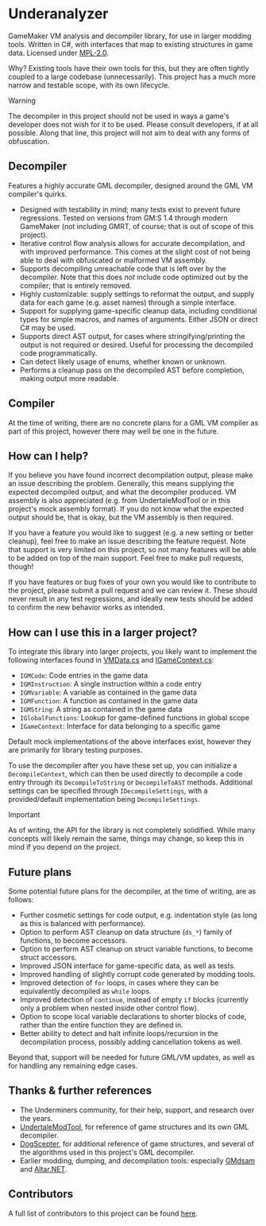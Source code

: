 # Underanalyzer 
GameMaker VM analysis and decompiler library, for use in larger modding tools. Written in C#, with interfaces that map to existing structures in game data. Licensed under [MPL-2.0](https://mozilla.org/MPL/2.0/).

Why? Existing tools have their own tools for this, but they are often tightly coupled to a large codebase (unnecessarily). This project has a much more narrow and testable scope, with its own lifecycle.

> [!WARNING]
> The decompiler in this project should not be used in ways a game's developer does not wish for it to be used. Please consult developers, if at all possible. Along that line, this project will not aim to deal with any forms of obfuscation.

## Decompiler 
Features a highly accurate GML decompiler, designed around the GML VM compiler's quirks.
- Designed with testability in mind; many tests exist to prevent future regressions. Tested on versions from GM:S 1.4 through modern GameMaker (not including GMRT, of course; that is out of scope of this project).
- Iterative control flow analysis allows for accurate decompilation, and with improved performance. This comes at the slight cost of not being able to deal with obfuscated or malformed VM assembly.
- Supports decompiling unreachable code that is left over by the decompiler. Note that this does *not* include code optimized out by the compiler; that is entirely removed.
- Highly customizable: supply settings to reformat the output, and supply data for each game (e.g. asset names) through a simple interface.
- Support for supplying game-specific cleanup data, including conditional types for simple macros, and names of arguments. Either JSON or direct C# may be used.
- Supports direct AST output, for cases where stringifying/printing the output is not required or desired. Useful for processing the decompiled code programmatically.
- Can detect likely usage of enums, whether known or unknown.
- Performs a cleanup pass on the decompiled AST before completion, making output more readable.

## Compiler
At the time of writing, there are no concrete plans for a GML VM compiler as part of this project, however there may well be one in the future.

## How can I help?
If you believe you have found incorrect decompilation output, please make an issue describing the problem. Generally, this means supplying the expected decompiled output, and what the decompiler produced. VM assembly is also appreciated (e.g. from UndertaleModTool or in this project's mock assembly format). If you do not know what the expected output should be, that is okay, but the VM assembly is then required.

If you have a feature you would like to suggest (e.g. a new setting or better cleanup), feel free to make an issue describing the feature request. Note that support is very limited on this project, so not many features will be able to be added on top of the main support. Feel free to make pull requests, though!

If you have features or bug fixes of your own you would like to contribute to the project, please submit a pull request and we can review it. These should never result in any test regressions, and ideally new tests should be added to confirm the new behavior works as intended.

## How can I use this in a larger project?
To integrate this library into larger projects, you likely want to implement the following interfaces found in [VMData.cs](Underanalyzer/VMData.cs) and [IGameContext.cs](Underanalyzer/IGameContext.cs):
- `IGMCode`: Code entries in the game data
- `IGMInstruction`: A single instruction within a code entry
- `IGMVariable`: A variable as contained in the game data
- `IGMFunction`: A function as contained in the game data
- `IGMString`: A string as contained in the game data
- `IGlobalFunctions`: Lookup for game-defined functions in global scope
- `IGameContext`: Interface for data belonging to a specific game

Default mock implementations of the above interfaces exist, however they are primarily for library testing purposes.

To use the decompiler after you have these set up, you can initialize a `DecompileContext`, which can then be used directly to decompile a code entry through its `DecompileToString` or `DecompileToAST` methods. Additional settings can be specified through `IDecompileSettings`, with a provided/default implementation being `DecompileSettings`.

> [!IMPORTANT]
> As of writing, the API for the library is not completely solidified. While many concepts will likely remain the same, things may change, so keep this in mind if you depend on the project.

## Future plans
Some potential future plans for the decompiler, at the time of writing, are as follows:
- Further cosmetic settings for code output, e.g. indentation style (as long as this is balanced with performance).
- Option to perform AST cleanup on data structure (`ds_*`) family of functions, to become accessors.
- Option to perform AST cleanup on struct variable functions, to become struct accessors.
- Improved JSON interface for game-specific data, as well as tests.
- Improved handling of slightly corrupt code generated by modding tools.
- Improved detection of `for` loops, in cases where they can be equivalently decompiled as `while` loops.
- Improved detection of `continue`, instead of empty `if` blocks (currently only a problem when nested inside other control flow).
- Option to scope local variable declarations to shorter blocks of code, rather than the entire function they are defined in.
- Better ability to detect and halt infinite loops/recursion in the decompilation process, possibly adding cancellation tokens as well.

Beyond that, support will be needed for future GML/VM updates, as well as for handling any remaining edge cases.

## Thanks & further references
- The Underminers community, for their help, support, and research over the years.
- [UndertaleModTool](https://github.com/UnderminersTeam/UndertaleModTool), for reference of game structures and its own GML decompiler.
- [DogScepter](https://github.com/colinator27/DogScepter), for additional reference of game structures, and several of the algorithms used in this project's GML decompiler.
- Earlier modding, dumping, and decompilation tools: especially [GMdsam](https://github.com/WarlockD/GMdsam) and [Altar.NET](https://github.com/PoroCYon/Altar.NET).

## Contributors
A full list of contributors to this project can be found [here](https://github.com/UnderminersTeam/Underanalyzer/graphs/contributors).
